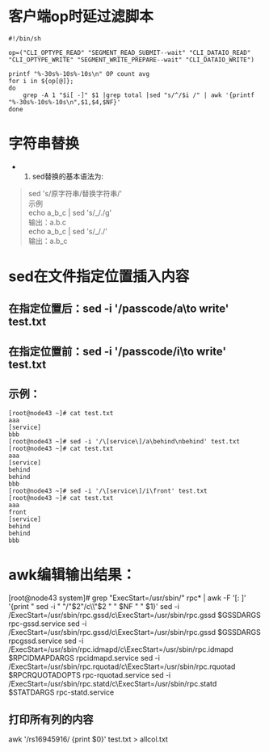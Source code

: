 # 客户端op时延过滤脚本
```
#!/bin/sh

op=("CLI_OPTYPE_READ" "SEGMENT_READ_SUBMIT--wait" "CLI_DATAIO_READ" "CLI_OPTYPE_WRITE" "SEGMENT_WRITE_PREPARE--wait" "CLI_DATAIO_WRITE")

printf "%-30s%-10s%-10s\n" OP count avg
for i in ${op[@]};
do
    grep -A 1 "$i[ -]" $1 |grep total |sed "s/^/$i /" | awk '{printf "%-30s%-10s%-10s\n",$1,$4,$NF}'
done
```
# 字符串替换
- 1. sed替换的基本语法为:
> sed 's/原字符串/替换字符串/'   
> 示例  
> echo a_b_c | sed 's/\_/./g'  
> 输出：a.b.c  
> echo a_b_c | sed 's/_/./'  
> 输出：a.b_c  

# sed在文件指定位置插入内容
## 在指定位置后：sed -i '/passcode/a\to write' test.txt
## 在指定位置前：sed -i '/passcode/i\to write' test.txt
## 示例：
```shell
[root@node43 ~]# cat test.txt
aaa
[service]
bbb
[root@node43 ~]# sed -i '/\[service\]/a\behind\nbehind' test.txt
[root@node43 ~]# cat test.txt
aaa
[service]
behind
behind
bbb
[root@node43 ~]# sed -i '/\[service\]/i\front' test.txt
[root@node43 ~]# cat test.txt
aaa
front
[service]
behind
behind
bbb
```

# awk编辑输出结果：
[root@node43 system]# grep "ExecStart=/usr/sbin/" rpc* | awk -F '[: ]' '{print "    sed -i " "/"$2"/c\\"$2 " " $NF " " $1}'
    sed -i /ExecStart=/usr/sbin/rpc.gssd/c\ExecStart=/usr/sbin/rpc.gssd $GSSDARGS rpc-gssd.service
    sed -i /ExecStart=/usr/sbin/rpc.gssd/c\ExecStart=/usr/sbin/rpc.gssd $GSSDARGS rpcgssd.service
    sed -i /ExecStart=/usr/sbin/rpc.idmapd/c\ExecStart=/usr/sbin/rpc.idmapd $RPCIDMAPDARGS rpcidmapd.service
    sed -i /ExecStart=/usr/sbin/rpc.rquotad/c\ExecStart=/usr/sbin/rpc.rquotad $RPCRQUOTADOPTS rpc-rquotad.service
    sed -i /ExecStart=/usr/sbin/rpc.statd/c\ExecStart=/usr/sbin/rpc.statd $STATDARGS rpc-statd.service

## 打印所有列的内容

awk '/rs16945916/ {print $0}' test.txt > allcol.txt
